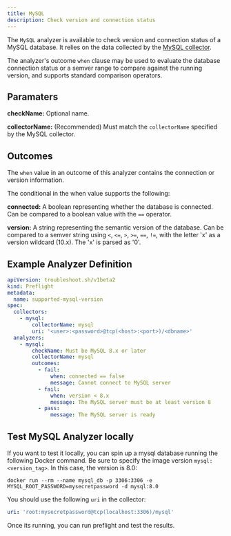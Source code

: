 ```yaml
---
title: MySQL
description: Check version and connection status 
---
```


The `MySQL` analyzer is available to check version and connection status of a MySQL database. It relies on the data collected by the [MySQL collector](https://troubleshoot.sh/docs/collect/mysql/).

The analyzer's outcome `when` clause may be used to evaluate the database connection status or a semver range to compare against the running version, and supports standard comparison operators.

## Paramaters

**checkName:** Optional name.

**collectorName:** (Recommended) Must match the `collectorName` specified by the MySQL collector.

## Outcomes

The `when` value in an outcome of this analyzer contains the connection or version information.

The conditional in the when value supports the following:

**connected:** A boolean representing whether the database is connected. Can be compared to a boolean value with the `==` operator.

**version:** A string representing the semantic version of the database. Can be compared to a semver string using `<`, `<=`, `>`, `>=`, `==`, `!=`, with the letter 'x' as a version wildcard (10.x). The 'x' is parsed as '0'.
  
## Example Analyzer Definition

```yaml
apiVersion: troubleshoot.sh/v1beta2
kind: Preflight
metadata:
  name: supported-mysql-version
spec:
  collectors:
    - mysql:
        collectorName: mysql
        uri: '<user>:<password>@tcp(<host>:<port>)/<dbname>'
  analyzers:
    - mysql:
        checkName: Must be MySQL 8.x or later
        collectorName: mysql
        outcomes:
          - fail:
              when: connected == false
              message: Cannot connect to MySQL server
          - fail:
              when: version < 8.x
              message: The MySQL server must be at least version 8
          - pass:
              message: The MySQL server is ready
```

## Test MySQL Analyzer locally

If you want to test it locally, you can spin up a mysql database running the following Docker command. Be sure to specify the image version `mysql:<version_tag>`. In this case, the version is 8.0:

 ```Shell
 docker run --rm --name mysql_db -p 3306:3306 -e MYSQL_ROOT_PASSWORD=mysecretpassword -d mysql:8.0
 ```
You should use the following `uri` in the collector:
```yaml
uri: 'root:mysecretpassword@tcp(localhost:3306)/mysql'
```
Once its running, you can run preflight and test the results. 
